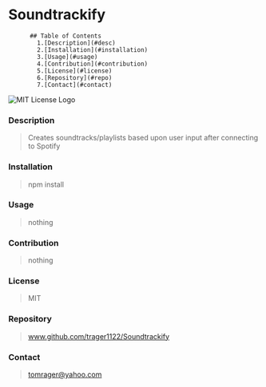 
  # Soundtrackify  
          ## Table of Contents  
            1.[Description](#desc)  
            2.[Installation](#installation)  
            3.[Usage](#usage)  
            4.[Contribution](#contribution)  
            5.[License](#license)  
            6.[Repository](#repo)  
            7.[Contact](#contact)          
  
  <a name='desc'></a>                                               ![MIT License Logo](https://images-wixmp-ed30a86b8c4ca887773594c2.wixmp.com/i/7195e121-eded-45cf-9aab-909deebd81b2/d9ur2lg-28410b47-58fd-4a48-9b67-49c0f56c68ce.png/v1/fill/w_1035,h_772,q_70,strp/mit_license_logo_by_excaliburzero_d9ur2lg-pre.jpg)     
  ### Description
  >Creates soundtracks/playlists based upon user input after connecting to Spotify
  
  <a name='installation'></a>
  ### Installation
  >npm install
  
  <a name='usage'></a>
  ### Usage
  >nothing
  
  <a name='contribution'></a>
  ### Contribution
  >nothing
  
  <a name='license'></a>
  ### License
  >MIT
  
  <a name='repo'></a>
  ### Repository
  >www.github.com/trager1122/Soundtrackify
  
  <a name='contact'></a>
  ### Contact
  ><tomrager@yahoo.com>
